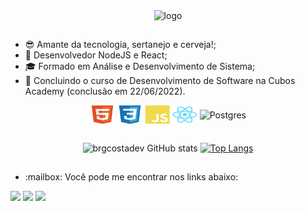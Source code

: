 <div style="display: inline_block" align="center">
    <img alt="logo" src="https://i.imgur.com/nFXcgtA.png">
</div>

##

- :sunglasses: Amante da tecnologia, sertanejo e cerveja!;
- 🔭 Desenvolvedor NodeJS e React;
- :mortar_board: Formado em Análise e Desenvolvimento de Sistema;
- :school_satchel: Concluindo o curso de Desenvolvimento de Software na Cubos Academy (conclusão em 22/06/2022).


<div style="display: inline_block" align="center">
    <img align="center" alt="HTML" height="30" width="40" src="https://raw.githubusercontent.com/devicons/devicon/master/icons/html5/html5-original.svg">
    <img align="center" alt="CSS" height="30" width="40" src="https://raw.githubusercontent.com/devicons/devicon/master/icons/css3/css3-original.svg">
    <img align="center" alt="Js" height="30" width="40" src="https://raw.githubusercontent.com/devicons/devicon/master/icons/javascript/javascript-plain.svg">
    <img align="center" alt="React" height="30" width="40" src="https://raw.githubusercontent.com/devicons/devicon/master/icons/react/react-original.svg">
    <img align="center" alt="Postgres" height="30" width="40" src="https://cdn.jsdelivr.net/gh/devicons/devicon/icons/postgresql/postgresql-plain.svg" />
</div>

##

<div style="display: inline_block" align="center">

![brgcostadev GitHub stats](https://github-readme-stats.vercel.app/api?username=brgcostadev&show_icons=true&theme=dark)
[![Top Langs](https://github-readme-stats.vercel.app/api/top-langs/?username=brgcostadev&theme=dark)](https://github.com/brgcostadev/github-readme-stats)

</div>

##

- <p>:mailbox: Você pode me encontrar nos links abaixo:</p>
<a href="mailto:br9uno@gmail.com" target="blank"><img src="https://img.shields.io/badge/Gmail-D14836?style=for-the-badge&logo=gmail&logoColor=white" target="blank"></a>
<a href="https://www.linkedin.com/in/brgcostadev/" target="_blank"><img src="https://img.shields.io/badge/LinkedIn-0077B5?style=for-the-badge&logo=linkedin&logoColor=white" target="_blank"></a>
<a href="https://wa.me/5561982101717" target="_blank"><img src="https://img.shields.io/badge/WhatsApp-25D366?style=for-the-badge&logo=whatsapp&logoColor=white"></a>

